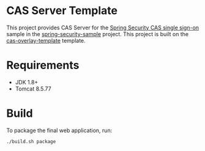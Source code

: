 CAS Server Template
============================

This project provides CAS Server for the [Spring Security CAS single sign-on](https://github.com/ReLive27/spring-security-sample/tree/master/cas-login) sample in the [spring-security-sample](https://github.com/ReLive27/spring-security-sample) project. This project is built on the [cas-overlay-template](https://github.com/apereo/cas-overlay-template) template.

# Requirements

* JDK 1.8+
* Tomcat 8.5.77

# Build

To package the final web application, run:

```bash
./build.sh package
```

